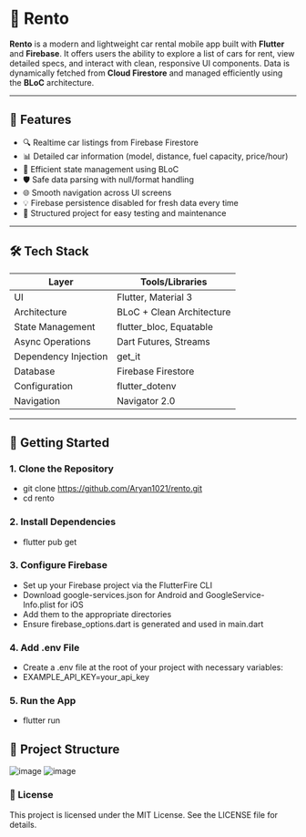 # 🚗 Rento

**Rento** is a modern and lightweight car rental mobile app built with **Flutter** and **Firebase**. It offers users the ability to explore a list of cars for rent, view detailed specs, and interact with clean, responsive UI components. Data is dynamically fetched from **Cloud Firestore** and managed efficiently using the **BLoC** architecture.

---

## 📱 Features

- 🔍 Realtime car listings from Firebase Firestore
- 📊 Detailed car information (model, distance, fuel capacity, price/hour)
- 🧠 Efficient state management using BLoC
- 🛡️ Safe data parsing with null/format handling
- 🌐 Smooth navigation across UI screens
- 💡 Firebase persistence disabled for fresh data every time
- 🧪 Structured project for easy testing and maintenance

---

## 🛠️ Tech Stack

| **Layer**           | **Tools/Libraries**                          |
|---------------------|----------------------------------------------|
| UI                  | Flutter, Material 3                          |
| Architecture        | BLoC + Clean Architecture                   |
| State Management    | flutter_bloc, Equatable                     |
| Async Operations    | Dart Futures, Streams                       |
| Dependency Injection| get_it                                      |
| Database            | Firebase Firestore                          |
| Configuration       | flutter_dotenv                              |
| Navigation          | Navigator 2.0                               |


---

## 🚀 Getting Started

### 1. Clone the Repository
- git clone https://github.com/Aryan1021/rento.git
- cd rento

### 2. Install Dependencies
- flutter pub get

### 3. Configure Firebase
- Set up your Firebase project via the FlutterFire CLI
- Download google-services.json for Android and GoogleService-Info.plist for iOS
- Add them to the appropriate directories
- Ensure firebase_options.dart is generated and used in main.dart

### 4. Add .env File
- Create a .env file at the root of your project with necessary variables:
- EXAMPLE_API_KEY=your_api_key

### 5. Run the App
- flutter run

## 📁 Project Structure

![image](https://github.com/user-attachments/assets/b41b2973-b0e9-42be-8319-003254f5dca5)
![image](https://github.com/user-attachments/assets/87e27b73-6533-4d7f-96b8-142e17ed8a98)

### 📝 License
This project is licensed under the MIT License. See the LICENSE file for details.
